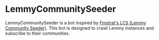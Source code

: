 # LemmyCommunitySeeder

LemmyCommunitySeeder is a bot inspired by [Fmstrat's LCS (Lemmy Community Seeder)](https://github.com/Fmstrat/lcs). This bot is designed to crawl Lemmy instances and subscribe to their communities.


